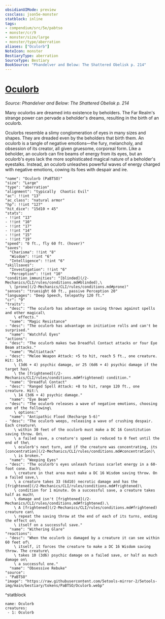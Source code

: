 ```yaml
---
obsidianUIMode: preview
cssclass: json5e-monster
statblock: inline
tags:
- compendium/src/5e/pabtso
- monster/cr/9
- monster/size/large
- monster/type/aberration
aliases: ["Oculorb"]
NoteIcon: monster
BestiaryType: aberration
SourceType: Bestiary
BookSource: "Phandelver and Below: The Shattered Obelisk p. 214"
---
```

# [Oculorb](2-Mechanics/CLI/bestiary/aberration/oculorb-pabtso.md)
*Source: Phandelver and Below: The Shattered Obelisk p. 214*  

Many oculorbs are dreamed into existence by beholders. The Far Realm's strange power can pervade a beholder's dreams, resulting in the birth of an oculorb.

Oculorbs resemble a slimy conglomeration of eyes in many sizes and shapes. They are dreaded even by the beholders that birth them. An oculorb is a tangle of negative emotions—the fury, melancholy, and obsession of its creator, all given gruesome, corporeal form. Like a beholder, an oculorb can fire beams of energy from its eyes, but an oculorb's eyes lack the more sophisticated magical nature of a beholder's eyestalks. Instead, an oculorb unleashes powerful waves of energy charged with negative emotions, cowing its foes with despair and ire.

```statblock
"name": "Oculorb (PaBTSO)"
"size": "Large"
"type": "aberration"
"alignment": "typically  Chaotic Evil"
"ac": !!int "13"
"ac_class": "natural armor"
"hp": !!int "127"
"hit_dice": "15d10 + 45"
"stats":
- !!int "13"
- !!int "10"
- !!int "17"
- !!int "14"
- !!int "15"
- !!int "19"
"speed": "0 ft., fly 60 ft. (hover)"
"saves":
  "Charisma": !!int "8"
  "Wisdom": !!int "6"
  "Intelligence": !!int "6"
"skillsaves":
  "Investigation": !!int "6"
  "Perception": !!int "10"
"condition_immunities": "[blinded](/2-Mechanics/CLI/rules/conditions.md#blinded),\
  \ [prone](/2-Mechanics/CLI/rules/conditions.md#prone)"
"senses": "truesight 60 ft., passive Perception 20"
"languages": "Deep Speech, telepathy 120 ft."
"cr": "9"
"traits":
- "desc": "The oculorb has advantage on saving throws against spells and other magical\
    \ effects."
  "name": "Magic Resistance"
- "desc": "The oculorb has advantage on initiative rolls and can't be surprised."
  "name": "Watchful Eyes"
"actions":
- "desc": "The oculorb makes two Dreadful Contact attacks or four Eye Beam attacks."
  "name": "Multiattack"
- "desc": "Melee Weapon Attack: +5 to hit, reach 5 ft., one creature. Hit: 14\
    \ (3d6 + 4) psychic damage, or 25 (6d6 + 4) psychic damage if the target has\
    \ the [frightened](/2-Mechanics/CLI/rules/conditions.md#frightened) condition."
  "name": "Dreadful Contact"
- "desc": "Ranged Spell Attack: +8 to hit, range 120 ft., one creature. Hit:\
    \ 14 (3d6 + 4) psychic damage."
  "name": "Eye Beam"
- "desc": "The oculorb releases a wave of negative emotions, choosing one of the following\
    \ options:"
  "name": "Antipathic Flood (Recharge 5-6)"
- "desc": "The oculorb weeps, releasing a wave of crushing despair. Each creature\
    \ within 30 feet of the oculorb must make a DC 16 Constitution saving throw. On\
    \ a failed save, a creature's speed is reduced to 0 feet until the end of the\
    \ oculorb's next turn, and if the creature was concentrating, its [concentration](/2-Mechanics/CLI/rules/conditions.md#concentration)\
    \ is broken."
  "name": "Weeping Eyes"
- "desc": "The oculorb's eyes unleash furious scarlet energy in a 60-foot cone. Each\
    \ creature in that area must make a DC 16 Wisdom saving throw. On a failed save,\
    \ a creature takes 33 (6d10) necrotic damage and has the [frightened](/2-Mechanics/CLI/rules/conditions.md#frightened)\
    \ condition for 1 minute. On a successful save, a creature takes half as much\
    \ damage and isn't [frightened](/2-Mechanics/CLI/rules/conditions.md#frightened).\
    \ A [frightened](/2-Mechanics/CLI/rules/conditions.md#frightened) creature can\
    \ repeat the saving throw at the end of each of its turns, ending the effect on\
    \ itself on a successful save."
  "name": "Withering Glare"
"reactions":
- "desc": "When the oculorb is damaged by a creature it can see within 60 feet of\
    \ itself, it forces the creature to make a DC 16 Wisdom saving throw. The creature\
    \ takes 10 (3d6) psychic damage on a failed save, or half as much damage on\
    \ a successful one."
  "name": "Obsessive Rebuke"
"source":
- "PaBTSO"
"image": "https://raw.githubusercontent.com/5etools-mirror-2/5etools-img/main/bestiary/tokens/PaBTSO/Oculorb.webp"
```
^statblock

```encounter-table
name: Oculorb
creatures:
 - 1: Oculorb
```